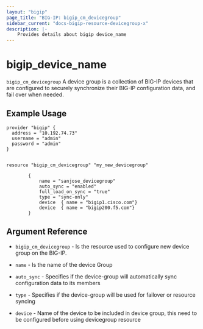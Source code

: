 ```yaml
---
layout: "bigip"
page_title: "BIG-IP: bigip_cm_devicegroup"
sidebar_current: "docs-bigip-resource-devicegroup-x"
description: |-
    Provides details about bigip device_name
---
```


# bigip\_device_name

`bigip_cm_devicegroup` A device group is a collection of BIG-IP devices that are configured to securely synchronize their BIG-IP configuration data, and fail over when needed.


## Example Usage


```hcl
provider "bigip" {
  address = "10.192.74.73"
  username = "admin"
  password = "admin"
}


resource "bigip_cm_devicegroup" "my_new_devicegroup"

        {
            name = "sanjose_devicegroup"
            auto_sync = "enabled"
            full_load_on_sync = "true"
            type = "sync-only"
            device  { name = "bigip1.cisco.com"}
            device  { name = "bigip200.f5.com"}
        }

```      

## Argument Reference

* `bigip_cm_devicegroup` - Is the resource  used to configure new device group on the BIG-IP.

* `name` - Is the name of the device Group

* `auto_sync` - Specifies if the device-group will automatically sync configuration data to its members

* `type` - Specifies if the device-group will be used for failover or resource syncing

* `device` - Name of the device to be included in device group, this need to be configured before using devicegroup resource
